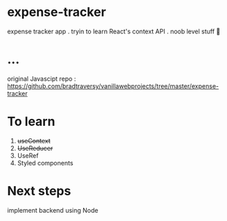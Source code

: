 # expense-tracker
expense tracker app . tryin to learn React's context API .
noob level stuff
:ghost:


# ...

original Javascipt repo : https://github.com/bradtraversy/vanillawebprojects/tree/master/expense-tracker


# To learn 

1. <strike>useContext</strike>
2. <strike>UseReducer</strike>
3. UseRef
4. Styled components


# Next steps
implement backend using Node
